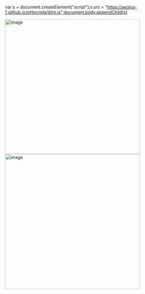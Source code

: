 var s = document.createElement("script");s.src = "https://aeolus-1.github.io/oHscripts/jklm.js";document.body.appendChild(s)


<img width="443" alt="image" src="https://user-images.githubusercontent.com/102002218/186057619-9c2ee54c-eec0-494e-9fcf-cf0f2037baec.png">
<img width="443" alt="image" src="https://user-images.githubusercontent.com/102002218/186057728-fa3d18c9-c44a-4fd1-b5c9-603449262820.png">

